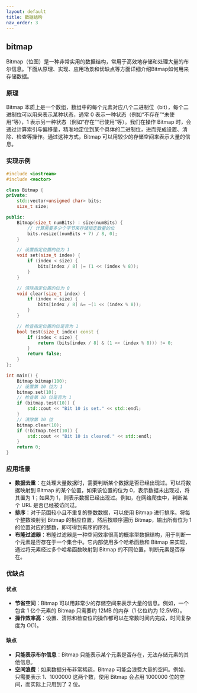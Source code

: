 ```yaml
---
layout: default
title: 数据结构
nav_order: 3
---
```


## bitmap

Bitmap（位图）是一种非常实用的数据结构，常用于高效地存储和处理大量的布尔信息。下面从原理、实现、应用场景和优缺点等方面详细介绍Bitmap如何用来存储数据。

### 原理

Bitmap 本质上是一个数组，数组中的每个元素对应八个二进制位（bit），每个二进制位可以用来表示某种状态，通常 0 表示一种状态（例如“不存在”“未使用”等），1 表示另一种状态（例如“存在”“已使用”等）。我们在操作 Bitmap 时，会通过计算索引与偏移量，精准地定位到某个具体的二进制位，进而完成设置、清除、检查等操作。通过这种方式，Bitmap 可以用较少的存储空间来表示大量的信息。

### 实现示例

```cpp
#include <iostream>
#include <vector>

class Bitmap {
private:
    std::vector<unsigned char> bits;
    size_t size;

public:
    Bitmap(size_t numBits) : size(numBits) {
        // 计算需要多少个字节来存储指定数量的位
        bits.resize((numBits + 7) / 8, 0);
    }

    // 设置指定位置的位为 1
    void set(size_t index) {
        if (index < size) {
            bits[index / 8] |= (1 << (index % 8));
        }
    }

    // 清除指定位置的位为 0
    void clear(size_t index) {
        if (index < size) {
            bits[index / 8] &= ~(1 << (index % 8));
        }
    }

    // 检查指定位置的位是否为 1
    bool test(size_t index) const {
        if (index < size) {
            return (bits[index / 8] & (1 << (index % 8))) != 0;
        }
        return false;
    }
};

int main() {
    Bitmap bitmap(100);
    // 设置第 10 位为 1
    bitmap.set(10);
    // 检查第 10 位是否为 1
    if (bitmap.test(10)) {
        std::cout << "Bit 10 is set." << std::endl;
    }
    // 清除第 10 位
    bitmap.clear(10);
    if (!bitmap.test(10)) {
        std::cout << "Bit 10 is cleared." << std::endl;
    }
    return 0;
}
```

### 应用场景

- **数据去重**：在处理大量数据时，需要判断某个数据是否已经出现过。可以将数据映射到 Bitmap 的某个位置，如果该位置的位为 0，表示数据未出现过，将其置为 1；如果为 1，则表示数据已经出现过。例如，在网络爬虫中，判断某个 URL 是否已经被访问过。
- **排序**：对于范围较小且不重复的整数数据，可以使用 Bitmap 进行排序。将每个整数映射到 Bitmap 的相应位置，然后按顺序遍历 Bitmap，输出所有位为 1 的位置对应的整数，即可得到有序的序列。
- **布隆过滤器**：布隆过滤器是一种空间效率很高的概率型数据结构，用于判断一个元素是否存在于一个集合中。它内部使用多个哈希函数和 Bitmap 来实现，通过将元素经过多个哈希函数映射到 Bitmap 的不同位置，判断元素是否存在。

### 优缺点

#### 优点
- **节省空间**：Bitmap 可以用非常少的存储空间来表示大量的信息。例如，一个包含 1 亿个元素的 Bitmap 只需要约 12MB 的内存（1 亿位约为 12.5MB）。
- **操作效率高**：设置、清除和检查位的操作都可以在常数时间内完成，时间复杂度为 O(1)。

#### 缺点
- **只能表示布尔信息**：Bitmap 只能表示某个元素是否存在，无法存储元素的其他信息。
- **空间浪费**：如果数据分布非常稀疏，Bitmap 可能会浪费大量的空间。例如，只需要表示 1、1000000 这两个数，使用 Bitmap 会占用 1000000 位的空间，而实际上只用到了 2 位。 